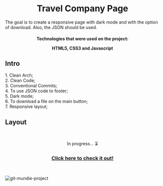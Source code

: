 <h1 align="center">
  Travel Company Page
</h1>
</h3>
The goal is to create a responsive page with dark mode and with the option of download. Also, the JSON should be used.
</h3>
  
<h4 align="center">Technologies that were used on the project:</h4align="center">
<p align="center">HTML5, CSS3 and Javascript</p align="center">

## Intro

<p>1. Clean Arch;</br>
2. Clean Code;</br>
3. Conventional Commits;</br>
4. To use JSON code to footer;</br>
5. Dark mode;</br>
6. To download a file on the main button;</br>
7. Responsive layout;</p>

## Layout
</br><p align="center">In progress... :hourglass_flowing_sand:</p>

<h3 align="center">
  <a href="https://larissasmartins.github.io/travel-company-challenge/">Click here to check it out!</a>
</h3></br>

![git-mundie-project](https://user-images.githubusercontent.com/96597131/153320626-c5687d44-3a23-4118-9ba9-0b115c67f3dd.gif)

